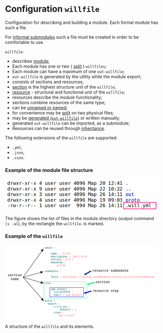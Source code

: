 # Configuration <code>willfile</code>

Configuration for describing and building a module. Each formal module has such a file.

For [informal submodules](SubmoduleInformal.md) such a file must be created in order to be comfortable to use.

`willfile`:
- describes [module](Module.md#Module);
- Each module has one or two ( [split](WillFileNamedAndSplit.md#split-willfile) ) `willfiles`;
- Each module can have a maximum of one `out-willfile`;
- `out-willfile` is generated by the utility while the module export;
- consists of sections and resources;
- [section](Structure.md#section-willfile) is the highest structure unit of the `willfile`;
- [resource](Structure.md#Resources) - structural and functional unit of the `willfile`;
- resources describe the module functionality;
- sections combine resources of the same type;
- can be [unnamed or named](WillFileNamedAndSplit.md#Named-willfile);
- for convenience may be [split](WillFileNamedAndSplit.md#Split-willfile) on two physical files;
- may be [generated (`out-willfile`)](WillFileExported.md#exported-willfile-out-willfile) or written manually;
- generated `out-willfile` can be imported, as a submodule;
- Resources can be reused through [inheritance](Inheritance.md).

The following extensions of the `willfile` are supported:
- `.yml`,
- `.json`,
- `.cson`.  

### Example of the module file structure

![will.file.png](../../images/will.file.png)

The figure shows the list of files in the module directory (output command `ls -al`), by the rectangle the `willfile`.
is marked.

### Example of the `willfile`

![will.file.inner.png](../../images/will.file.inner.png)

A structure of the `willfile` and its elements.
